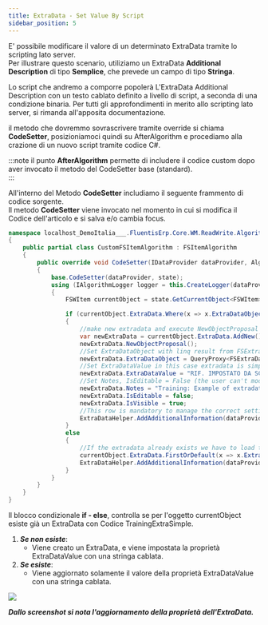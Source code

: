 ```yaml
---
title: ExtraData - Set Value By Script
sidebar_position: 5
---
```


E' possibile modificare il valore di un determinato ExtraData tramite lo scripting lato server.  
Per illustrare questo scenario, utiliziamo un ExtraData **Additional Description** di tipo **Semplice**, che prevede un campo di tipo **Stringa**.  

Lo script che andremo a comporre popolerà L'ExtraData Additional Description con un testo cablato definito a livello di script, a seconda di una condizione binaria. Per tutti gli approfondimenti in merito allo scripting lato server, si rimanda all'apposita documentazione.  

il metodo che dovremmo sovrascrivere tramite override si chiama **CodeSetter**, posizioniamoci quindi su AfterAlgorithm e procediamo alla crazione di un nuovo script tramite codice C#.

:::note
il punto **AfterAlgorithm** permette di includere il codice custom dopo aver invocato il metodo del CodeSetter base (standard).    
:::


All'interno del Metodo **CodeSetter** includiamo il seguente frammento di codice sorgente.  
Il metodo **CodeSetter** viene invocato nel momento in cui si modifica il Codice dell'articolo e si salva e/o cambia focus. 

```cs
namespace localhost_DemoItalia___.FluentisErp.Core.WM.ReadWrite.Algorithms
{
    public partial class CustomFSItemAlgorithm : FSItemAlgorithm
    {
        public override void CodeSetter(IDataProvider dataProvider, AlgorithmState state)
        {
            base.CodeSetter(dataProvider, state);
            using (IAlgorithmLogger logger = this.CreateLogger(dataProvider, "CodeSetter"))
            {
                FSWItem currentObject = state.GetCurrentObject<FSWItem>();

                if (currentObject.ExtraData.Where(x => x.ExtraDataObject.Code == "Model").Count() == 0)
                {
                    //make new extradata and execute NewObjectProposal
                    var newExtraData = currentObject.ExtraData.AddNew();
                    newExtraData.NewObjectProposal();
                    //Set ExtraDataObject with linq result from FSExtraDataObject where Code == ExtraData Code
                    newExtraData.ExtraDataObject = QueryProxy<FSExtraDataObject>.Open(dataProvider).FirstOrDefault(x => x.Code == "Model");
                    //Set ExtraDataValue in this case extradata is simple text.
                    newExtraData.ExtraDataValue = "RIF. IMPOSTATO DA SCRIPT";
                    //Set Notes, IsEditable = False (the user can't modify the value). IsVisible = true the user can see the extradata in the tab.
                    newExtraData.Notes = "Training: Example of extradata simple setted by script";
                    newExtraData.IsEditable = false;
                    newExtraData.IsVisible = true;
                    //This row is mandatory to manage the correct setting of ExtraDataValue
                    ExtraDataHelper.AddAdditionalInformation(dataProvider, currentObject.ExtraData);
                }
                else
                {
                    //If the extradata already exists we have to load the extradata for the currentObject and update only the value. 
                    currentObject.ExtraData.FirstOrDefault(x => x.ExtraDataObject.Code == "Model").ExtraDataValue = "RIF. IMPOSTATO DA SCRIPT";
                    ExtraDataHelper.AddAdditionalInformation(dataProvider, currentObject.ExtraData);
                }
            }
        }
    }
}
```


Il blocco condizionale **if - else**,  controlla se per l'oggetto currentObject esiste già un ExtraData con Codice TrainingExtraSimple.  

1.  ***Se non esiste***:
    *  Viene creato un ExtraData, e viene impostata la proprietà ExtraDataValue con una stringa cablata.  
2.  ***Se esiste***:
    *  Viene aggiornato solamente il valore della proprietà ExtraDataValue con una stringa cablata.  

![](../../../../../static/images/20250317161007.png)

***Dallo screenshot si nota l'aggiornamento della proprietà dell'ExtraData.***   